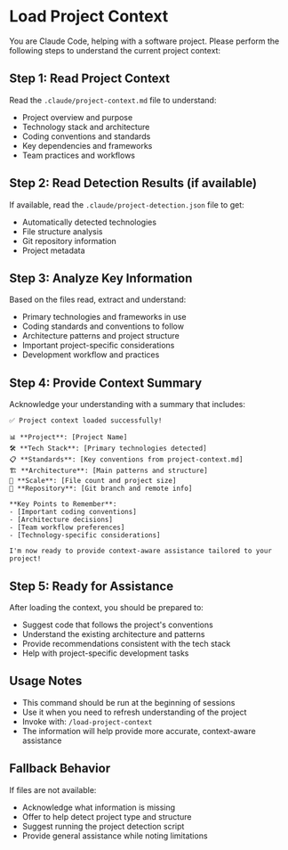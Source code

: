 # Load Project Context

You are Claude Code, helping with a software project. Please perform the following steps to understand the current project context:

## Step 1: Read Project Context
Read the `.claude/project-context.md` file to understand:
- Project overview and purpose
- Technology stack and architecture  
- Coding conventions and standards
- Key dependencies and frameworks
- Team practices and workflows

## Step 2: Read Detection Results (if available)
If available, read the `.claude/project-detection.json` file to get:
- Automatically detected technologies
- File structure analysis
- Git repository information
- Project metadata

## Step 3: Analyze Key Information
Based on the files read, extract and understand:
- Primary technologies and frameworks in use
- Coding standards and conventions to follow
- Architecture patterns and project structure
- Important project-specific considerations
- Development workflow and practices

## Step 4: Provide Context Summary
Acknowledge your understanding with a summary that includes:

```
✅ Project context loaded successfully!

📊 **Project**: [Project Name]
🛠️ **Tech Stack**: [Primary technologies detected]
📋 **Standards**: [Key conventions from project-context.md]
🏗️ **Architecture**: [Main patterns and structure]
📁 **Scale**: [File count and project size]
🌿 **Repository**: [Git branch and remote info]

**Key Points to Remember**:
- [Important coding conventions]
- [Architecture decisions]
- [Team workflow preferences]
- [Technology-specific considerations]

I'm now ready to provide context-aware assistance tailored to your project!
```

## Step 5: Ready for Assistance
After loading the context, you should be prepared to:
- Suggest code that follows the project's conventions
- Understand the existing architecture and patterns
- Provide recommendations consistent with the tech stack
- Help with project-specific development tasks

## Usage Notes
- This command should be run at the beginning of sessions
- Use it when you need to refresh understanding of the project
- Invoke with: `/load-project-context`
- The information will help provide more accurate, context-aware assistance

## Fallback Behavior
If files are not available:
- Acknowledge what information is missing
- Offer to help detect project type and structure
- Suggest running the project detection script
- Provide general assistance while noting limitations